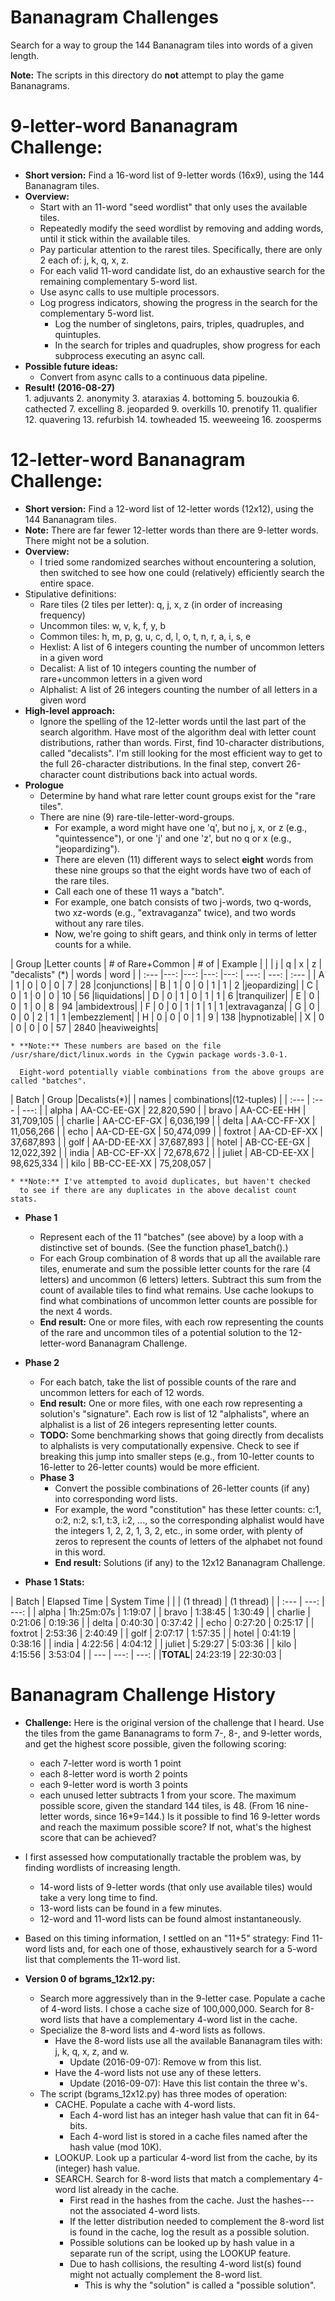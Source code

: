 # Bananagram Challenges

Search for a way to group the 144 Bananagram tiles into words of a given length.

**Note:** The scripts in this directory do **not** attempt to play the game Bananagrams.

# 9-letter-word Bananagram Challenge:

* **Short version:** Find a 16-word list of 9-letter words (16x9), using the 144 Bananagram tiles.
* **Overview:**
  * Start with an 11-word "seed wordlist" that only uses the available tiles.
  * Repeatedly modify the seed wordlist by removing and adding words, until it stick within the available tiles.
  * Pay particular attention to the rarest tiles.  Specifically, there are only 2 each of: j, k, q, x, z.
  * For each valid 11-word candidate list, do an exhaustive search for the remaining complementary 5-word list.
  * Use async calls to use multiple processors.
  * Log progress indicators, showing the progress in the search for the complementary 5-word list.
    * Log the number of singletons, pairs, triples, quadruples, and quintuples.
    * In the search for triples and quadruples, show progress for each subprocess executing an async call.
* **Possible future ideas:**
  * Convert from async calls to a continuous data pipeline.
* **Result! (2016-08-27)**
  <div class="decimal">
  1.  adjuvants
  2.  anonymity
  3.  ataraxias
  4.  bottoming
  5.  bouzoukia
  6.  cathected
  7.  excelling
  8.  jeoparded
  9.  overkills
  10. prenotify
  11. qualifier
  12. quavering
  13. refurbish
  14. towheaded
  15. weeweeing
  16. zoosperms
  </style>

# 12-letter-word Bananagram Challenge:

* **Short version:** Find a 12-word list of 12-letter words (12x12),
    using the 144 Bananagram tiles.
* **Note:** There are far fewer 12-letter words than there are 9-letter words.
    There might not be a solution.
* **Overview:**
  * I tried some randomized searches without encountering a solution,
    then switched to see how one could (relatively) efficiently search the entire space.
* Stipulative definitions:
    * Rare tiles (2 tiles per letter): q, j, x, z (in order of increasing frequency)
    * Uncommon tiles: w, v, k, f, y, b
    * Common tiles: h, m, p, g, u, c, d, l, o, t, n, r, a, i, s, e
    * Hexlist: A list of 6 integers counting the number of uncommon letters in a given word
    * Decalist: A list of 10 integers counting the number of rare+uncommon letters in a given word
    * Alphalist: A list of 26 integers counting the number of all letters in a given word
* **High-level approach:**
  * Ignore the spelling of the 12-letter words until the last part of the search algorithm.
    Have most of the algorithm deal with letter count distributions, rather than words.
    First, find 10-character distributions, called "decalists".
    I'm still looking for the most efficient way to get to the full 26-character distributions.
    In the final step, convert 26-character count distributions back into actual words.
* **Prologue**
  * Determine by hand what rare letter count groups exist for the "rare tiles".
  * There are nine (9) rare-tile-letter-word-groups.
    * For example,
      a word might have one 'q', but no j, x, or z (e.g., "quintessence"),
      or one 'j' and one 'z', but no q or x (e.g., "jeopardizing").
    * There are eleven (11) different ways to select **eight** words from these nine groups
      so that the eight words have two of each of the rare tiles.
    * Call each one of these 11 ways a "batch".
    * For example, one batch consists of two j-words, two q-words, two xz-words (e.g., "extravaganza" twice),
      and two words without any rare tiles.
    * Now, we're going to shift gears, and think only in terms of letter counts for a while.

| Group |Letter counts          | # of Rare+Common | # of  | Example    |
|       |  j  |  q  |  x  |  z  | "decalists" (*)  | words | word       |
| :---  |---: |---: |---: |---: | ---:             | ---:  | :---       |
| A     |  1  |  0  |  0  |  0  | 7                |   28  |conjunctions|
| B     |  1  |  0  |  0  |  1  | 1                |    2  |jeopardizing|
| C     |  0  |  1  |  0  |  0  | 10               |   56  |liquidations|
| D     |  0  |  1  |  0  |  1  | 1                |    6  |tranquilizer|
| E     |  0  |  0  |  1  |  0  | 8                |   94  |ambidextrous|
| F     |  0  |  0  |  1  |  1  | 1                |    1  |extravaganza|
| G     |  0  |  0  |  0  |  2  | 1                |    1  |embezzlement|
| H     |  0  |  0  |  0  |  1  | 9                |  138  |hypnotizable|
| X     |  0  |  0  |  0  |  0  | 57               | 2840  |heaviweights|

    * **Note:** These numbers are based on the file /usr/share/dict/linux.words in the Cygwin package words-3.0-1.

      Eight-word potentially viable combinations from the above groups are called "batches".

| Batch   | Group       |Decalists(*)|
| names   | combinations|(12-tuples) |
| :---    | :---        | ---:       |
| alpha   | AA-CC-EE-GX | 22,820,590 |
| bravo   | AA-CC-EE-HH | 31,709,105 |
| charlie | AA-CC-EF-GX |  6,036,199 |
| delta   | AA-CC-FF-XX | 11,056,266 |
| echo    | AA-CD-EE-GX | 50,474,099 |
| foxtrot | AA-CD-EF-XX | 37,687,893 |
| golf    | AA-DD-EE-XX | 37,687,893 |
| hotel   | AB-CC-EE-GX | 12,022,392 |
| india   | AB-CC-EF-XX | 72,678,672 |
| juliet  | AB-CD-EE-XX | 98,625,334 |
| kilo    | BB-CC-EE-XX | 75,208,057 |

    * **Note:** I've attempted to avoid duplicates, but haven't checked
      to see if there are any duplicates in the above decalist count stats.

* **Phase 1**
  * Represent each of the 11 "batches" (see above) by a loop
    with a distinctive set of bounds.  (See the function phase1_batch().)
  * For each Group combination of 8 words that up all the available rare tiles,
    enumerate and sum the possible letter counts for the rare (4 letters) and uncommon (6 letters) letters.
    Subtract this sum from the count of available tiles to find what remains.
    Use cache lookups to find what combinations of uncommon letter counts are possible for the next 4 words.
  * **End result:** One or more files, with each row representing the counts of the rare and uncommon tiles
    of a potential solution to the 12-letter-word Bananagram Challenge.
* **Phase 2**
  * For each batch, take the list of possible counts of the rare and uncommon letters for each of 12 words.
  * **End result:** One or more files, with one each row representing a solution's "signature".
    Each row is list of 12 "alphalists", where an alphalist is a list of 26 integers representing letter counts.
  * **TODO:** Some benchmarking shows that going directly from decalists to alphalists is very computationally expensive.
    Check to see if breaking this jump into smaller steps
    (e.g., from 10-letter counts to 16-letter to 26-letter counts) would be more efficient.
  * **Phase 3**
    * Convert the possible combinations of 26-letter counts (if any) into corresponding word lists.
    * For example, the word "constitution" has these letter counts: c:1, o:2, n:2, s:1, t:3, i:2, ...,
      so the corresponding alphalist would have the integers 1, 2, 2, 1, 3, 2, etc., in some order,
      with plenty of zeros to represent the counts of letters of the alphabet not found in this word.
    * **End result:** Solutions (if any) to the 12x12 Bananagram Challenge.

* **Phase 1 Stats:**

| Batch   | Elapsed Time | System Time |
|         | (1 thread)   | (1 thread)  |
| :---    |  ---:        | ---:        |
| alpha   | 1h:25m:07s   | 1:19:07     |
| bravo   |  1:38:45     | 1:30:49     |
| charlie |  0:21:06     | 0:19:36     |
| delta   |  0:40:30     | 0:37:42     |
| echo    |  0:27:20     | 0:25:17     |
| foxtrot |  2:53:36     | 2:40:49     |
| golf    |  2:07:17     | 1:57:35     |
| hotel   |  0:41:19     | 0:38:16     |
| india   | 4:22:56      | 4:04:12     |
| juliet  |  5:29:27     | 5:03:36     |
| kilo    |  4:15:56     | 3:53:04     |
| ---     |  ---:        | ---:        |
|**TOTAL**| 24:23:19     | 22:30:03    |

# Bananagram Challenge History

* **Challenge:** Here is the original version of the challenge that I heard.
  Use the tiles from the game Bananagrams to form 7-, 8-, and 9-letter words,
  and get the highest score possible, given the following scoring:
  * each 7-letter word is worth 1 point
  * each 8-letter word is worth 2 points
  * each 9-letter word is worth 3 points
  * each unused letter subtracts 1 from your score.
  The maximum possible score, given the standard 144 tiles, is 48.
    (From 16 nine-letter words, since 16*9=144.)
  Is it possible to find 16 9-letter words and reach the maximum possible score?
  If not, what's the highest score that can be achieved?
* I first assessed how computationally tractable the problem was, by finding wordlists of increasing length.
  * 14-word lists of 9-letter words (that only use available tiles) would take a very long time to find.
  * 13-word lists can be found in a few minutes.
  * 12-word and 11-word lists can be found almost instantaneously.
* Based on this timing information, I settled on an "11+5" strategy:
  Find 11-word lists and, for each one of those, exhaustively search for a 5-word list that complements the 11-word list.

* **Version 0 of bgrams_12x12.py:**
  * Search more aggressively than in the 9-letter case.
    Populate a cache of 4-word lists.
    I chose a cache size of 100,000,000.
    Search for 8-word lists that have a complementary 4-word list in the cache.
  * Specialize the 8-word lists and 4-word lists as follows.
    * Have the 8-word lists use all the available Bananagram tiles with: j, k, q, x, z, and w.
      * Update (2016-09-07): Remove w from this list.
    * Have the 4-word lists not use any of these letters.
      * Update (2016-09-07): Have this list contain the three w's.
  * The script (bgrams_12x12.py) has three modes of operation:
    * CACHE.  Populate a cache with 4-word lists.
      * Each 4-word list has an integer hash value that can fit in 64-bits.
      * Each 4-word list is stored in a cache files named after the hash value (mod 10K).
    * LOOKUP.  Look up a particular 4-word list from the cache, by its (integer) hash value.
    * SEARCH.  Search for 8-word lists that match a complementary 4-word list already in the cache.
      * First read in the hashes from the cache.  Just the hashes---not the associated 4-word lists.
      * If the letter distribution needed to complement the 8-word list is found in the cache, log the result as a possible solution.
      * Possible solutions can be looked up by hash value in a separate run of the script, using the LOOKUP feature.
      * Due to hash collisions, the resulting 4-word list(s) found might not actually complement the 8-word list.
        * This is why the "solution" is called a "possible solution".
